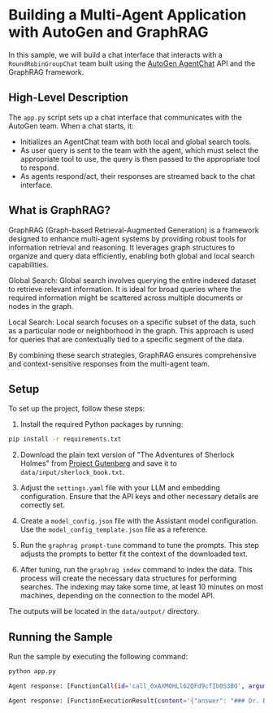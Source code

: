 # Building a Multi-Agent Application with AutoGen and GraphRAG

In this sample, we will build a chat interface that interacts with a `RoundRobinGroupChat` team built using the [AutoGen AgentChat](https://microsoft.github.io/autogen/dev/user-guide/agentchat-user-guide/index.html) API and the GraphRAG framework.


## High-Level Description

The `app.py` script sets up a chat interface that communicates with the AutoGen team. When a chat starts, it:

- Initializes an AgentChat team with both local and global search tools.
- As user query is sent to the team with the agent, which must select the appropriate tool to use, the query is then passed to the appropriate tool to respond.
- As agents respond/act, their responses are streamed back to the chat interface.

## What is GraphRAG?

GraphRAG (Graph-based Retrieval-Augmented Generation) is a framework designed to enhance multi-agent systems by providing robust tools for information retrieval and reasoning. It leverages graph structures to organize and query data efficiently, enabling both global and local search capabilities.

Global Search: Global search involves querying the entire indexed dataset to retrieve relevant information. It is ideal for broad queries where the required information might be scattered across multiple documents or nodes in the graph.

Local Search: Local search focuses on a specific subset of the data, such as a particular node or neighborhood in the graph. This approach is used for queries that are contextually tied to a specific segment of the data.

By combining these search strategies, GraphRAG ensures comprehensive and context-sensitive responses from the multi-agent team.


## Setup

To set up the project, follow these steps:

1. Install the required Python packages by running:

```bash
pip install -r requirements.txt
```

2. Download the plain text version of "The Adventures of Sherlock Holmes" from [Project Gutenberg](https://www.gutenberg.org/ebooks/1661) and save it to `data/input/sherlock_book.txt`.

3. Adjust the `settings.yaml` file with your LLM and embedding configuration. Ensure that the API keys and other necessary details are correctly set.

4. Create a `model_config.json` file with the Assistant model configuration. Use the `model_config_template.json` file as a reference.

5. Run the `graphrag prompt-tune` command to tune the prompts. This step adjusts the prompts to better fit the context of the downloaded text.

6. After tuning, run the `graphrag index` command to index the data. This process will create the necessary data structures for performing searches. The indexing may take some time, at least 10 minutes on most machines, depending on the connection to the model API.

The outputs will be located in the `data/output/` directory.

## Running the Sample

Run the sample by executing the following command:

```bash
python app.py

Agent response: [FunctionCall(id='call_0xAXMOHLl62QFd9cfIb0S3BO', arguments='{"query":"station-master Dr. Becher"}', name='local_search_tool')]

Agent response: [FunctionExecutionResult(content='{"answer": "### Dr. Becher and the Station-Master\\n\\nDr. Becher is an Englishman who owns a house that caught fire, and he has a foreign patient staying with him [Data: Entities (489)]. The fire at Dr. Becher\'s house was a significant event, as it was described as a great widespread whitewashed building spouting fire at every chink and window, with fire-engines striving to control the blaze [Data: Sources (91); Entities (491)]. The station-master provided information about the fire, confirming that it broke out during the night and worsened, leading to the entire place being in a blaze [Data: Sources (91)].\\n\\nThe station-master also clarified a misunderstanding about Dr. Becher\'s nationality, stating that Dr. Becher is an Englishman, contrary to the engineer\'s assumption that he might be a German. The station-master humorously noted that Dr. Becher is well-fed, unlike his foreign patient, who could benefit from some good Berkshire beef [Data: Sources (91)].\\n\\n### The Fire Incident\\n\\nThe fire at Dr. Becher\'s house was linked to a larger criminal investigation involving a gang of coiners. The fire was inadvertently started by an oil-lamp that was crushed in a press, which was part of the machinery used by the gang. This incident was a turning point in the investigation, as it led to the discovery of the gang\'s operations, although the criminals managed to escape [Data: Sources (91)].\\n\\nThe fire-engines present at the scene were unable to prevent the destruction of the house, and the firemen were perturbed by the strange arrangements they found within the building. Despite their efforts, the house was reduced to ruins, with only some twisted cylinders and iron piping remaining [Data: Sources (91); Entities (491)].\\n\\nIn summary, Dr. Becher\'s house fire was a pivotal event in the investigation of a criminal gang, with the station-master providing key information about the incident and Dr. Becher\'s identity. The fire not only highlighted the dangers associated with the gang\'s activities but also underscored the challenges faced by law enforcement in apprehending the criminals."}', call_id='call_0xAXMOHLl62QFd9cfIb0S3BO')]
```
